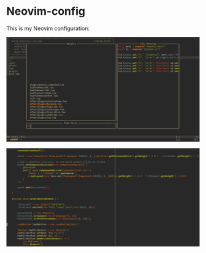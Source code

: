 # Neovim-config

This is my Neovim configuration: 

![Alt text](https://github.com/w8ste/Neovim-config/blob/main/general.png)

![Alt text](https://github.com/w8ste/Neovim-config/blob/main/code.png)
